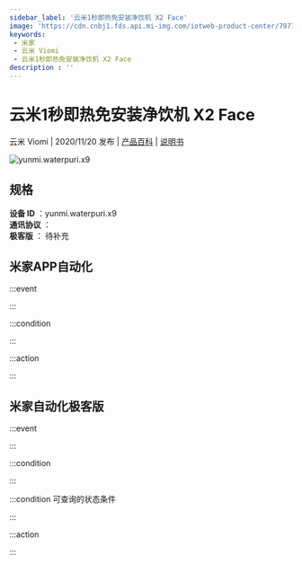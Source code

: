 ```yaml
---
sidebar_label: '云米1秒即热免安装净饮机 X2 Face'
image: 'https://cdn.cnbj1.fds.api.mi-img.com/iotweb-product-center/79773e17f112d605258bcc1cc3e102ab_168.png?GalaxyAccessKeyId=AKVGLQWBOVIRQ3XLEW&Expires=9223372036854775807&Signature=9V05OOG9t5igq9XP4ofyE57kaXc='
keywords: 
 - 米家
 - 云米 Viomi
 - 云米1秒即热免安装净饮机 X2 Face
description : ''
---
```

# 云米1秒即热免安装净饮机 X2 Face

云米 Viomi | 2020/11/20 发布 | [产品百科](https://home.mi.com/webapp/content/baike/product/index.html?model=yunmi.waterpuri.x9/) | [说明书](https://home.mi.com/views/introduction.html?model=yunmi.waterpuri.x9&region=cn)

![yunmi.waterpuri.x9](https://cdn.cnbj1.fds.api.mi-img.com/iotweb-product-center/79773e17f112d605258bcc1cc3e102ab_168.png?GalaxyAccessKeyId=AKVGLQWBOVIRQ3XLEW&Expires=9223372036854775807&Signature=9V05OOG9t5igq9XP4ofyE57kaXc=)

## 规格  
> 
**设备 ID** ：yunmi.waterpuri.x9  
**通讯协议** ：  
**极客版**  ： 待补充 


## 米家APP自动化  

:::event  

:::

:::condition  

:::

:::action   

:::

## 米家自动化极客版  

:::event  

:::

:::condition  

:::

:::condition 可查询的状态条件  

:::

:::action  

:::

        

